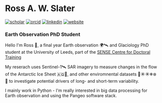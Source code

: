 # Ross A. W. Slater

[![scholar](https://img.shields.io/badge/Google_Scholar-4285F4?style=for-the-badge&logo=google-scholar&logoColor=white)](https://scholar.google.com/citations?user=lihZk0AAAAAJ&hl)
[![orcid](https://img.shields.io/badge/orcid-A6CE39?style=for-the-badge&logo=orcid&logoColor=white)](https://orcid.org/0000-0003-0594-007X)
[![linkedin](https://img.shields.io/badge/LinkedIn-0077B5?style=for-the-badge&logo=linkedin&logoColor=white)](https://www.linkedin.com/in/rossawslater/)
[![website](https://img.shields.io/badge/website-83B81A?style=for-the-badge&logoColor=white)](https://environment.leeds.ac.uk/see/pgr/9937/ross-slater)

### Earth Observation PhD Student


Hello I'm Ross 👋, a final year Earth observation 🌍🛰️ and Glaciology PhD student at the University of Leeds, part of the [SENSE Centre for Doctoral Training
](https://eo-cdt.org/)

My reserach uses Sentinel-1🛰️ SAR imagery to measure changes in the flow of the Antarctic Ice Sheet 🇦🇶🧊, and other enviromnental datasets 💨☀☀️❄❄️🌊 to investigate potential drivers of long- and short-term variability. 

I mainly work in Python - I'm really interested in big data processing for Earth observation and using the Pangeo software stack. 
<!--
**rossawslater/rossawslater** is a ✨ _special_ ✨ repository because its `README.md` (this file) appears on your GitHub profile.

Here are some ideas to get you started:

- 🔭 I’m currently working on ...
- 🌱 I’m currently learning ...
- 👯 I’m looking to collaborate on ...
- 🤔 I’m looking for help with ...
- 💬 Ask me about ...
- 📫 How to reach me: ...
- 😄 Pronouns: ...
- ⚡ Fun fact: ...
-->
